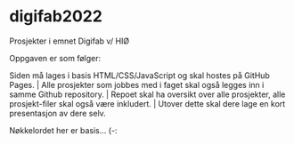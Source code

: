 # digifab2022
Prosjekter i emnet Digifab v/ HIØ

Oppgaven er som følger:

Siden må lages i basis HTML/CSS/JavaScript og skal hostes på GitHub Pages. | 
Alle prosjekter som jobbes med i faget skal også legges inn i samme Github repository. | 
Repoet skal ha oversikt over alle prosjekter, alle prosjekt-filer skal også være inkludert. | 
Utover dette skal dere lage en kort presentasjon av dere selv. 

Nøkkelordet her er basis... (-:
